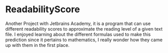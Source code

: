# ReadabilityScore
Another Project with Jetbrains Academy, it is a program that can use different readability scores to approximate the reading level of a given text file. I enjoyed learning about the different formulas used to make this prediction since it pertains to mathematics, I really wonder how they came up with them in the first place.

